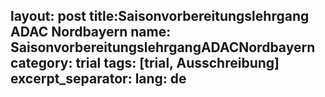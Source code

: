 layout: post
title:Saisonvorbereitungslehrgang ADAC Nordbayern
name: SaisonvorbereitungslehrgangADACNordbayern
category: trial
tags: [trial, Ausschreibung]
excerpt_separator: <!--mehr-->
lang: de
---
